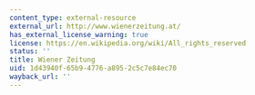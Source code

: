 ```yaml
---
content_type: external-resource
external_url: http://www.wienerzeitung.at/
has_external_license_warning: true
license: https://en.wikipedia.org/wiki/All_rights_reserved
status: ''
title: Wiener Zeitung
uid: 1d43940f-65b9-4776-a895-2c5c7e84ec70
wayback_url: ''
---
```


